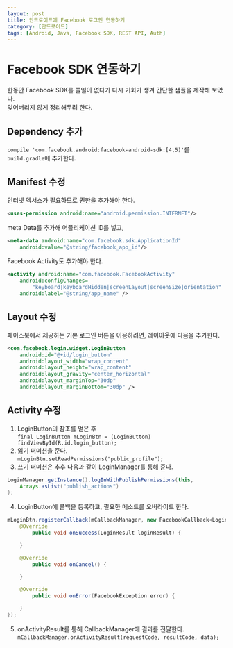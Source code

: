 ```yaml
---
layout: post
title: 안드로이드에 Facebook 로그인 연동하기
category: [안드로이드]
tags: [Android, Java, Facebook SDK, REST API, Auth]
---
```


# Facebook SDK 연동하기
한동안 Facebook SDK를 쓸일이 없다가 다시 기회가 생겨 간단한 샘플을 제작해 보았다.  
잊어버리지 않게 정리해두려 한다.

## Dependency 추가
`compile 'com.facebook.android:facebook-android-sdk:[4,5)'`를 `build.gradle`에 추가한다.  

## Manifest 수정
인터넷 엑서스가 필요하므로 권한을 추가해야 한다.   
``` xml
<uses-permission android:name="android.permission.INTERNET"/>
```  

meta Data를 추가해 어플리케이션 ID를 넣고,  
``` xml
<meta-data android:name="com.facebook.sdk.ApplicationId"
    android:value="@string/facebook_app_id"/>
```

Facebook Activity도 추가해야 한다.  
``` xml
<activity android:name="com.facebook.FacebookActivity"
    android:configChanges=
        "keyboard|keyboardHidden|screenLayout|screenSize|orientation"
    android:label="@string/app_name" />
```
## Layout 수정
페이스북에서 제공하는 기본 로그인 버튼을 이용하려면, 레이아웃에 다음을 추가한다.  
``` xml
<com.facebook.login.widget.LoginButton
    android:id="@+id/login_button"
    android:layout_width="wrap_content"
    android:layout_height="wrap_content"
    android:layout_gravity="center_horizontal"
    android:layout_marginTop="30dp"
    android:layout_marginBottom="30dp" />
```

## Activity 수정
1. LoginButton의 참조를 얻은 후  
`final LoginButton mLoginBtn = (LoginButton) findViewById(R.id.login_button);`
2. 읽기 퍼미션을 준다.  
`mLoginBtn.setReadPermissions("public_profile");`
3. 쓰기 퍼미션은 추후 다음과 같이 LoginManager를 통해 준다.  
``` java
LoginManager.getInstance().logInWithPublishPermissions(this,
    Arrays.asList("publish_actions")
);
```
4. LoginButton에 콜백을 등록하고, 필요한 메소드를 오버라이드 한다.  
``` java
mLoginBtn.registerCallback(mCallbackManager, new FacebookCallback<LoginResult>() {
    @Override
        public void onSuccess(LoginResult loginResult) {

    }

    @Override
        public void onCancel() {

    }

    @Override
        public void onError(FacebookException error) {

    }
});
```

5. onActivityResult를 통해 CallbackManager에 결과를 전달한다.  
`mCallbackManager.onActivityResult(requestCode, resultCode, data);`

